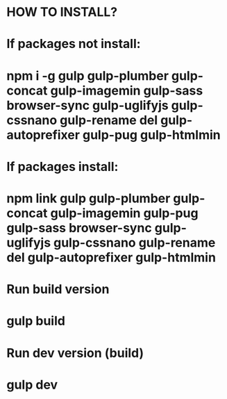 # HOW TO INSTALL?

# If packages not install:
# npm i -g gulp gulp-plumber gulp-concat gulp-imagemin gulp-sass browser-sync gulp-uglifyjs gulp-cssnano gulp-rename del gulp-autoprefixer gulp-pug gulp-htmlmin

# If packages install:
# npm link gulp gulp-plumber gulp-concat gulp-imagemin gulp-pug gulp-sass browser-sync gulp-uglifyjs gulp-cssnano gulp-rename del gulp-autoprefixer gulp-htmlmin

# Run build version
# gulp build

# Run dev version (build)
# gulp dev